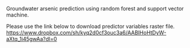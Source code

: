 Groundwater arsenic prediction using random forest and support vector machine.

Please use the link below to download predictor variables raster file.
https://www.dropbox.com/sh/kyq2d0cf3ouc3a6/AABIHoHtDyW-aXtq_1i45gwAa?dl=0


